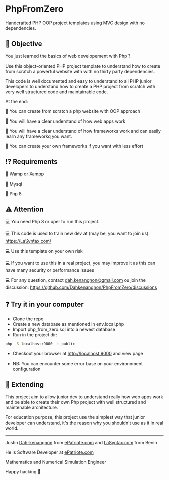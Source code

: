 # PhpFromZero

Handcrafted PHP OOP project templates using MVC design with no dependencies.

## :dart: Objective

You just learned the basics of web developement with Php ?

Use this object-oriented PHP project template to understand how to create from scratch a powerful website with with no thirty party dependencies.

This code is well documented and easy to understand to all PHP junior developers to understand how to create a PHP project from scratch with very well structured code and maintainable code.



At the end:

:pushpin:  You can create from scratch a php website with OOP approach

:pushpin: You will have a clear understand of how web apps work

:pushpin: You will have a clear understand of how frameworks  work and can easily learn any frameworkq you want.

:pushpin: You can create your own frameworks if you want with less effort

## :interrobang: Requirements

:red_circle: Wamp or Xampp

:red_circle: Mysql

:red_circle: Php 8

## :warning: Attention

:computer: You need Php 8 or uper to run this project.

:computer: This code is used to train new dev at (may be, you want to join us): <https://LaSyntax.com/>

:computer: Use this template on your own risk

:computer: If you want to use this in a real project, you may improve it as this can have many security or performance issues

:computer: For any question, contact dah.kenangnon@gmail.com ou join the discussion: <https://github.com/Dahkenangnon/PhpFromZero/discussions>

## :question: Try it in your computer

- Clone the repo
- Create a new database as mentioned in env.local.php
- Import php_from_zero.sql into a newest database
- Run in the project dir:

```bash
php -S localhost:9000 -t public 
```

- Checkout your browser at <http://localhost:9000> and view page

- NB: You can encounter some error base on your environnment configuration

## :electric_plug: Extending

This project aim to allow junior dev to understand really how web apps work  and be able to create their own Php project with well structured and maintenable architecture.

For education purpose, this project use the simplest way that junior developer can understand, it's the reason why you shouldn't use as it in real world.


________________________________________

Justin [Dah-kenangnon](https://twitter.com/Dahkenangnon) from [ePatriote.com](https://ePatriote.com) and [LaSyntax.com](https://LaSyntax.com) from Benin


He is Software Developer at [ePatriote.com](https://ePatriote.com)

Mathematics and Numerical Simulation Engineer


Happy hacking :rocket:
